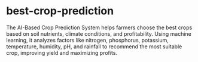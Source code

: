 # best-crop-prediction
The AI-Based Crop Prediction System helps farmers choose the best crops based on soil nutrients, climate conditions, and profitability. Using machine learning, it analyzes factors like nitrogen, phosphorus, potassium, temperature, humidity, pH, and rainfall to recommend the most suitable crop, improving yield and maximizing profits. 
